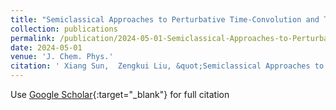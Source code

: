 ```yaml
---
title: "Semiclassical Approaches to Perturbative Time-Convolution and Time-Convolutionless Quantum Master Equations for Electronic Transitions in Multistate Systems"
collection: publications
permalink: /publication/2024-05-01-Semiclassical-Approaches-to-Perturbative-Time-Convolution-and-Time-Convolutionless-Quantum-Master-Equations-for-Electronic-Transitions-in-Multistate-Systems
date: 2024-05-01
venue: 'J. Chem. Phys.'
citation: ' Xiang Sun,  Zengkui Liu, &quot;Semiclassical Approaches to Perturbative Time-Convolution and Time-Convolutionless Quantum Master Equations for Electronic Transitions in Multistate Systems.&quot; J. Chem. Phys., 160(17),174113, (2024).'
---
```

Use [Google Scholar](https://scholar.google.com/scholar?q=Semiclassical+Approaches+to+Perturbative+Time+Convolution+and+Time+Convolutionless+Quantum+Master+Equations+for+Electronic+Transitions+in+Multistate+Systems){:target="_blank"} for full citation
